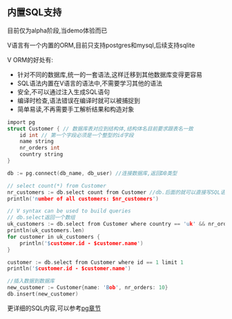 ## 内置SQL支持

目前仅为alpha阶段,当demo体验而已

V语言有一个内置的ORM,目前只支持postgres和mysql,后续支持sqlite

V ORM的好处有:

- 针对不同的数据库,统一的一套语法,这样迁移到其他数据库变得更容易
- SQL语法内置在V语言的语法中,不需要学习其他的语法
- 安全,不可以通过注入生成SQL语句
- 编译时检查,语法错误在编译时就可以被捕捉到
- 简单易读,不再需要手工解析结果和构造对象

```c
import pg
struct Customer { // 数据库表对应到结构体,结构体名目前要求跟表名一致
	id int // 第一个字段必须是一个整型的id字段
	name string
	nr_orders int
	country string
}

db := pg.connect(db_name, db_user) //连接数据库,返回DB类型

// select count(*) from Customer
nr_customers := db.select count from Customer //db.后面的就可以直接写SQL语句,并返回结果集,数组
println('number of all customers: $nr_customers')

// V syntax can be used to build queries
// db.select返回一个数组
uk_customers := db.select from Customer where country == 'uk' && nr_orders > 0
println(uk_customers.len)
for customer in uk_customers {
	println('$customer.id - $customer.name')
}

customer := db.select from Customer where id == 1 limit 1
println('$customer.id - $customer.name')

//插入数据到数据库
new_customer := Customer{name: 'Bob', nr_orders: 10}
db.insert(new_customer) 
```

更详细的SQL内容,可以参考[pg章节](pg.md)